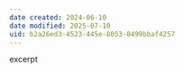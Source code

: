 ```yaml
---
date created: 2024-06-10
date modified: 2025-07-10
uid: b2a26ed3-4523-445e-8053-0499bbaf4257
---
```


excerpt

<!-- more -->
